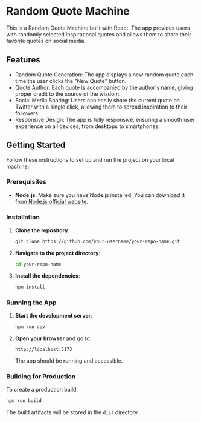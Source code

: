 # Random Quote Machine

This is a Random Quote Machine built with React. The app provides users with randomly selected inspirational quotes and allows them to share their favorite quotes on social media.

## Features

- Random Quote Generation: The app displays a new random quote each time the user clicks the "New Quote" button.
- Quote Author: Each quote is accompanied by the author's name, giving proper credit to the source of the wisdom.
- Social Media Sharing: Users can easily share the current quote on Twitter with a single click, allowing them to spread inspiration to their followers.
- Responsive Design: The app is fully responsive, ensuring a smooth user experience on all devices, from desktops to smartphones.

## Getting Started

Follow these instructions to set up and run the project on your local machine.

### Prerequisites

- **Node.js**: Make sure you have Node.js installed. You can download it from [Node.js official website](https://nodejs.org/).

### Installation

1. **Clone the repository**:

   ```bash
   git clone https://github.com/your-username/your-repo-name.git
   ```

2. **Navigate to the project directory**:

   ```bash
   cd your-repo-name
   ```

3. **Install the dependencies**:
   ```bash
   npm install
   ```

### Running the App

1. **Start the development server**:

   ```bash
   npm run dev
   ```

2. **Open your browser** and go to:

   ```
   http://localhost:5173
   ```

   The app should be running and accessible.

### Building for Production

To create a production build:

```bash
npm run build
```

The build artifacts will be stored in the `dist` directory.
